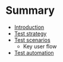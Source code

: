 # Summary

* [Introduction](README.md)
* [Test strategy](chapter1.md)
* [Test scenarios](test-scenarios.md)
  * Key user flow
* [Test automation](2.md)

